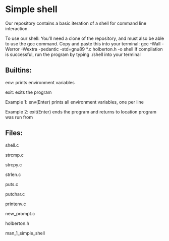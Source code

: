 # Simple shell

Our repository contains a basic iteration of a shell for command line interaction.

To use our shell: You'll need a clone of the repository, and must also be able to use the gcc command.
Copy and paste this into your terminal:
gcc -Wall -Werror -Wextra -pedantic -std=gnu89 *.c holberton.h -o shell
If compilation is successful, run the program by typing ./shell into your terminal

## Builtins: 
env: prints environment variables

exit: exits the program

Example 1: env(Enter) prints all environment variables, one per line

Example 2: exit(Enter) ends the program and returns to location program was run from

## Files:
shell.c

strcmp.c

strcpy.c

strlen.c

puts.c

putchar.c

printenv.c

new_prompt.c

holberton.h

man_1_simple_shell